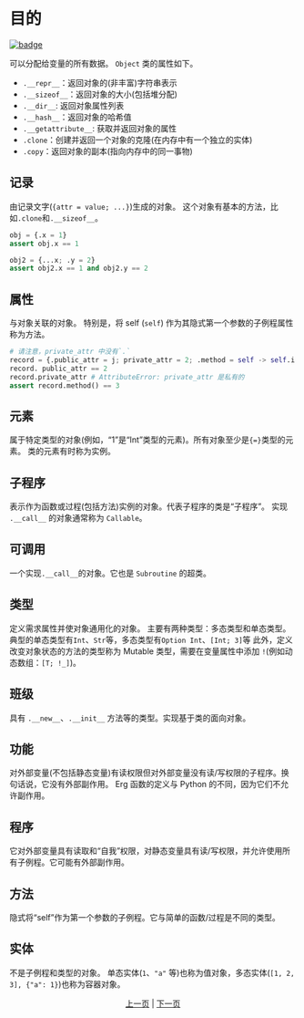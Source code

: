 # 目的

[![badge](https://img.shields.io/endpoint.svg?url=https%3A%2F%2Fgezf7g7pd5.execute-api.ap-northeast-1.amazonaws.com%2Fdefault%2Fsource_up_to_date%3Fowner%3Derg-lang%26repos%3Derg%26ref%3Dmain%26path%3Ddoc/EN/syntax/25_object_system.md%26commit_hash%3D06f8edc9e2c0cee34f6396fd7c64ec834ffb5352)](https://gezf7g7pd5.execute-api.ap-northeast-1.amazonaws.com/default/source_up_to_date?owner=erg-lang&repos=erg&ref=main&path=doc/EN/syntax/25_object_system.md&commit_hash=06f8edc9e2c0cee34f6396fd7c64ec834ffb5352)

可以分配给变量的所有数据。 `Object` 类的属性如下。

* `.__repr__`：返回对象的(非丰富)字符串表示
* `.__sizeof__`：返回对象的大小(包括堆分配)
* `.__dir__`: 返回对象属性列表
* `.__hash__`：返回对象的哈希值
* `.__getattribute__`: 获取并返回对象的属性
* `.clone`：创建并返回一个对象的克隆(在内存中有一个独立的实体)
* `.copy`：返回对象的副本(指向内存中的同一事物)

## 记录

由记录文字(`{attr = value; ...}`)生成的对象。
这个对象有基本的方法，比如`.clone`和`.__sizeof__`。

```python
obj = {.x = 1}
assert obj.x == 1

obj2 = {...x; .y = 2}
assert obj2.x == 1 and obj2.y == 2
```

## 属性

与对象关联的对象。 特别是，将 self (`self`) 作为其隐式第一个参数的子例程属性称为方法。

```python
# 请注意，private_attr 中没有`.`
record = {.public_attr = j; private_attr = 2; .method = self -> self.i + 1}
record. public_attr == 2
record.private_attr # AttributeError: private_attr 是私有的
assert record.method() == 3
```

## 元素

属于特定类型的对象(例如，“1”是“Int”类型的元素)。所有对象至少是`{=}`类型的元素。
类的元素有时称为实例。

## 子程序

表示作为函数或过程(包括方法)实例的对象。代表子程序的类是“子程序”。
实现 `.__call__` 的对象通常称为 `Callable`。

## 可调用

一个实现`.__call__`的对象。它也是 `Subroutine` 的超类。

## 类型

定义需求属性并使对象通用化的对象。
主要有两种类型：多态类型和单态类型。典型的单态类型有`Int`、`Str`等，多态类型有`Option Int`、`[Int; 3]`等
此外，定义改变对象状态的方法的类型称为 Mutable 类型，需要在变量属性中添加 `!`(例如动态数组：`[T; !_]`)。

## 班级

具有 `.__new__`、`.__init__` 方法等的类型。实现基于类的面向对象。

## 功能

对外部变量(不包括静态变量)有读权限但对外部变量没有读/写权限的子程序。换句话说，它没有外部副作用。
Erg 函数的定义与 Python 的不同，因为它们不允许副作用。

## 程序

它对外部变量具有读取和“自我”权限，对静态变量具有读/写权限，并允许使用所有子例程。它可能有外部副作用。

## 方法

隐式将“self”作为第一个参数的子例程。它与简单的函数/过程是不同的类型。

## 实体

不是子例程和类型的对象。
单态实体(`1`、`"a"` 等)也称为值对象，多态实体(`[1, 2, 3], {"a": 1}`)也称为容器对象。

<p align='center'>
    <a href='./24_module.md'>上一页</a> | <a href='./26_pattern_matching.md'>下一页</a>
</p>